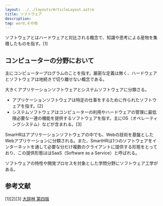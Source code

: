 ```yaml
---
layout: ../../layouts/ArticleLayout.astro
title: ソフトウェア
description:
tag: word,その他
---
```


ソフトウェアとはハードウェアと対比される概念で、知識や思考による産物を集積したものを指す。[1]

## コンピューターの分野において

主にコンピュータープログラムのことを指す。厳密な定義は無く、ハードウェアとソフトウェアは地続きで切り離せない概念である。

大きくアプリケーションソフトウェアとシステムソフトウェアに分類さる。   
- アプリケーションソフトウェアは特定の仕事をするために作られたソフトウェアを指す。[2]  
- システムソフトウェアはコンピューターの利用やハードウェアの管理に最低限必要な一連の機能を提供するソフトウェアを指す。主にOS（オペレーティングシステム）などが含まれる。[3]  

SmarHRはアプリケーションソフトウェアの中でも、Webの技術を基盤としたWebアプリケーションに分類される。また、SmartHRは1つのソフトウェアをインターネットを通して必要な分だけ複数のクライアントに提供する形態をとっており、この提供形態ははSaaS（Software as a Service）と呼ばれる。  

ソフトウェアの特性や開発プロセスを対象とした学問分野にソフトウェア工学がある。

## 参考文献

[1][2][3] [大辞林 第四版](https://dictionary.sanseido-publ.co.jp/topic/djr4/)
